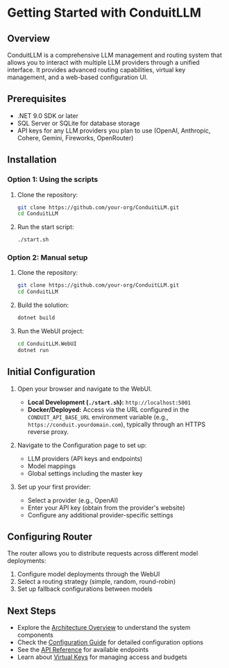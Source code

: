 # Getting Started with ConduitLLM

## Overview

ConduitLLM is a comprehensive LLM management and routing system that allows you to interact with multiple LLM providers through a unified interface. It provides advanced routing capabilities, virtual key management, and a web-based configuration UI.

## Prerequisites

- .NET 9.0 SDK or later
- SQL Server or SQLite for database storage
- API keys for any LLM providers you plan to use (OpenAI, Anthropic, Cohere, Gemini, Fireworks, OpenRouter)

## Installation

### Option 1: Using the scripts

1. Clone the repository:
   ```bash
   git clone https://github.com/your-org/ConduitLLM.git
   cd ConduitLLM
   ```

2. Run the start script:
   ```bash
   ./start.sh
   ```

### Option 2: Manual setup

1. Clone the repository:
   ```bash
   git clone https://github.com/your-org/ConduitLLM.git
   cd ConduitLLM
   ```

2. Build the solution:
   ```bash
   dotnet build
   ```

3. Run the WebUI project:
   ```bash
   cd ConduitLLM.WebUI
   dotnet run
   ```

## Initial Configuration

1. Open your browser and navigate to the WebUI.
   - **Local Development (`./start.sh`):** `http://localhost:5001`
   - **Docker/Deployed:** Access via the URL configured in the `CONDUIT_API_BASE_URL` environment variable (e.g., `https://conduit.yourdomain.com`), typically through an HTTPS reverse proxy.

2. Navigate to the Configuration page to set up:
   - LLM providers (API keys and endpoints)
   - Model mappings
   - Global settings including the master key

3. Set up your first provider:
   - Select a provider (e.g., OpenAI)
   - Enter your API key (obtain from the provider's website)
   - Configure any additional provider-specific settings

## Configuring Router

The router allows you to distribute requests across different model deployments:

1. Configure model deployments through the WebUI
2. Select a routing strategy (simple, random, round-robin)
3. Set up fallback configurations between models

## Next Steps

- Explore the [Architecture Overview](Architecture-Overview.md) to understand the system components
- Check the [Configuration Guide](Configuration-Guide.md) for detailed configuration options
- See the [API Reference](API-Reference.md) for available endpoints
- Learn about [Virtual Keys](Virtual-Keys.md) for managing access and budgets
